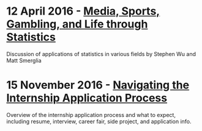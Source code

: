 # 12 April 2016 - [Media, Sports, Gambling, and Life through Statistics](https://docs.google.com/presentation/d/1MLgvidd40I_sVvfJEZ1cn4xUmIJZdG_CbElYNZWDEno/pub?start=false&loop=false&delayms=15000&slide=id.p)  
Discussion of applications of statistics in various fields by Stephen Wu and Matt Smerglia

# 15 November 2016 - [Navigating the Internship Application Process](https://docs.google.com/presentation/d/1bxqvawQxSBj3AL5xgzi3raqsFZr6pTw-b5484I1bciw/edit#slide=id.p)
Overview of the internship application process and what to expect, including resume, interview, career fair, side project, and application info.